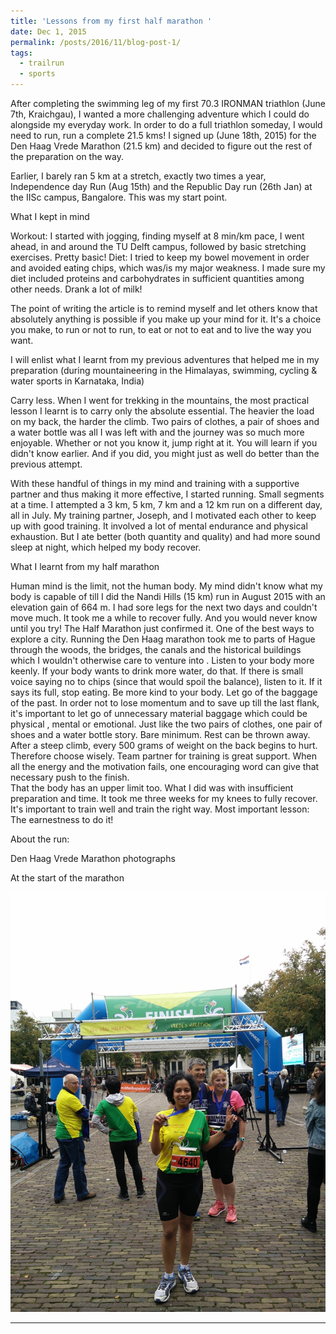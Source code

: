 ```yaml
---
title: 'Lessons from my first half marathon '
date: Dec 1, 2015
permalink: /posts/2016/11/blog-post-1/
tags:
  - trailrun
  - sports
---
```


After completing the swimming leg of my first 70.3 IRONMAN triathlon (June 7th, Kraichgau), I wanted a more challenging adventure which I could do alongside my everyday work. In order to do a full triathlon someday, I would need to run, run a complete 21.5 kms! I signed up (June 18th, 2015) for the Den Haag Vrede Marathon (21.5 km) and decided to figure out the rest of the preparation on the way. 

Earlier, I barely ran 5 km at a stretch, exactly two times a year, Independence day Run (Aug 15th) and the Republic Day run (26th Jan) at the IISc campus, Bangalore. This was my start point.


What I kept in mind

Workout: I started with jogging, finding myself at 8 min/km pace, I went ahead,  in and around the TU Delft campus, followed by basic stretching exercises. Pretty basic!
Diet: I tried to keep my bowel movement in order and avoided eating chips, which was/is my major weakness. I made sure my diet included proteins and carbohydrates in sufficient quantities among other needs. Drank a lot of milk!

The point of writing the article is to remind myself and let others know that absolutely anything is possible if you make up your mind for it. It's a choice you make, to run or not to run, to eat or not to eat and to live the way you want. 

I will enlist what I learnt from my previous adventures that helped me in my preparation (during mountaineering in the Himalayas, swimming, cycling & water sports in Karnataka, India)

Carry less. When I went for trekking in the mountains, the most practical lesson I learnt is to carry only the absolute essential. The heavier the load on my back, the harder the climb. Two pairs of clothes, a pair of shoes and a water bottle was all I was left with and the journey was so much more enjoyable. 
Whether or not you know it, jump right at it. You will learn if you didn't know earlier. And if you did, you might just as well do better than the previous attempt. 

With these handful of things in my mind and training with a supportive partner and thus making it more effective,  I started running. Small segments at a time. I attempted a 3 km, 5 km, 7 km and a 12 km run on a different day, all  in July.  My training partner, Joseph, and I  motivated each other to keep up with good training. It involved a lot of mental endurance and physical exhaustion. But I ate better (both quantity and quality) and had more sound sleep at night, which helped my body recover. 

What I learnt from my half marathon

Human mind is the limit, not the human body. My mind didn't know what my body is capable of till I did the Nandi Hills  (15 km) run in August 2015 with an elevation gain of 664 m. I had sore legs for the next two days and couldn't move much. It took me a while to recover fully. And you would never know until you try! The Half Marathon just confirmed it.
One of the best ways to explore a city. Running the Den Haag marathon took me to parts of  Hague through the woods, the bridges, the canals and the historical buildings which  I wouldn't otherwise care to venture into . 
Listen to your body more keenly. If your body wants to drink more water, do that. If there is small voice saying no to chips (since that would spoil the balance), listen to it. If it says its full, stop eating. Be more kind to your body. 
Let go of the baggage of the past. In order not to lose momentum and to save up till the last flank, it's important to let go of unnecessary material baggage which could be physical , mental or emotional. Just like the two pairs of clothes, one pair of shoes and a water bottle story.  Bare minimum. Rest can be thrown away. After a steep climb, every 500 grams of weight on the back begins to hurt. Therefore choose wisely. 
Team partner for training is great support. When all the energy and the motivation fails, one encouraging word can give that necessary push to the finish.  
That the body has an upper limit too. What I did was with insufficient preparation and time.  It took me three weeks for my knees to fully recover.  It's important to train well and train the right way. 
Most important lesson: The earnestness to do it! 

About the run:








Den Haag Vrede Marathon photographs

At the start of the marathon








![editing an image](/images/blog_images/first_half_marathon/run1.jpg)

------

